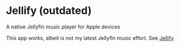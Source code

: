 # Jellify (outdated)
A native Jellyfin music player for Apple devices

This app *works*, albeit is not my latest Jellyfin music effort. See [Jellify](https://github.com/anultravioletaurora/Jellify)
